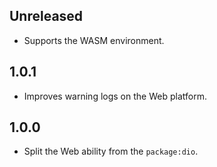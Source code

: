 ## Unreleased

- Supports the WASM environment.

## 1.0.1

- Improves warning logs on the Web platform.

## 1.0.0

- Split the Web ability from the `package:dio`.
